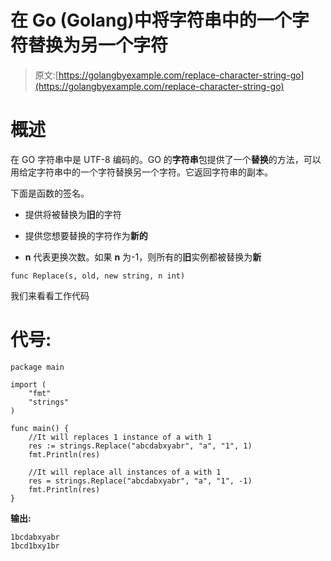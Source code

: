 # 在 Go (Golang)中将字符串中的一个字符替换为另一个字符

> 原文:[https://golangbyexample.com/replace-character-string-go](https://golangbyexample.com/replace-character-string-go)

# **概述**

在 GO 字符串中是 UTF-8 编码的。GO 的**字符串**包提供了一个**替换**的方法，可以用给定字符串中的一个字符替换另一个字符。它返回字符串的副本。

下面是函数的签名。

*   提供将被替换为**旧**的字符

*   提供您想要替换的字符作为**新的**

*   **n** 代表更换次数。如果 **n** 为-1，则所有的**旧**实例都被替换为**新**

```
func Replace(s, old, new string, n int)
```

我们来看看工作代码

# **代号:**

```
package main

import (
    "fmt"
    "strings"
)

func main() {
    //It will replaces 1 instance of a with 1
    res := strings.Replace("abcdabxyabr", "a", "1", 1)
    fmt.Println(res)

    //It will replace all instances of a with 1
    res = strings.Replace("abcdabxyabr", "a", "1", -1)
    fmt.Println(res)
}
```

**输出:**

```
1bcdabxyabr
1bcd1bxy1br
```
